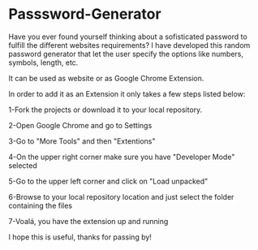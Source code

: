 # Passsword-Generator

Have you ever found yourself thinking about a sofisticated password to fulfill the different websites requirements? I have developed this random password generator that let the user specify the options like numbers, symbols, length, etc.

It can be used as website or as Google Chrome Extension.

In order to add it as an Extension it only takes a few steps listed below:

1-Fork the projects or download it to your local repository. 

2-Open Google Chrome and go to Settings

3-Go to "More Tools" and then "Extentions"

4-On the upper right corner make sure you have "Developer Mode" selected

5-Go to the upper left corner and click on "Load unpacked"

6-Browse to your local repository location and just select the folder containing the files

7-Voalá, you have the extension up and running


I hope this is useful, thanks for passing by!
